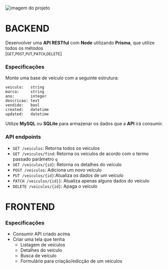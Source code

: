 ![imagem do projeto](./img/img_projeto)

# BACKEND
Desenvolver uma **API RESTful** com **Node** utilizando **Prisma**, que utilize todos os métodos  
[`GET`,`POST`,`PUT`,`PATCH`,`DELETE`]

### Especificações
Monte uma base de veículo com a seguinte estrutura:

    veiculo:   string
    marca:     string
    ano:       integer
    descricao: text
    vendido:   bool
    created:   datetime
    updated:   datetime
Utilize **MySQL** ou **SQLite** para armazenar os dados que a **API** irá consumir.

### API endpoints 
* `GET /veiculos`: Retorna todos os veiculos
* `GET /veiculos/find`: Retorna os veículos de acordo com o termo passado parâmetro `q`
* `GET /veiculos/{id}`: Retorna os detalhes do veículo
* `POST /veiculos`: Adiciona um novo veículo
* `PUT /veiculos/{id}`:Atualiza os dados de um veículo
* `PATCH /veiculos/{id}}`: Atualiza apenas alguns dados do veículo
* `DELETE /veiculos/{id}`: Apaga o veículo


# FRONTEND
### **Especificaçôes**
* Consumir API criado acima
* Criar uma tela que tenha
  * Listagem de veiculos
  * Detalhes do veículo
  * Busca de veículo
  * Formulário para criação/edicção de um veículos
